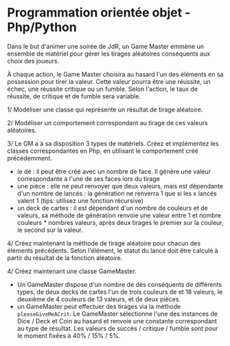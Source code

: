 # Programmation orientée objet - Php/Python

Dans le but d'animer une soirée de JdR, un Game Master emmène un ensemble de matériel pour gérer les tirages aléatoires conséquents aux choix des joueurs.

À chaque action, le Game Master choisira au hasard l'un des éléments en sa possession pour tirer la valeur.
Cette valeur pourra être une réussite, un échec, une réussite critique ou un fumble. Selon l'action, le taux de réussite, de critique et de fumble sera variable.

1/ Modéliser une classe qui représente un résultat de tirage aléatoire.

2/ Modéliser un comportement correspondant au tirage de ces valeurs aléatoires.

3/ Le GM a à sa disposition 3 types de matériels. Créez et implémentez les classes correspondantes en Php, en utilisant le comportement créé précédemment.
 - le dé : il peut être créé avec un nombre de face. Il génère une valeur correspondante à l'une de ses faces lors du tirage
 - une pièce : elle ne peut renvoyer que deux valeurs, mais est dépendante d'un nombre de lancés : la génération ne renverra 1 que si les x lancés valent 1 (tips: utilisez une fonction récursive)
 - un deck de cartes : il est dépendant d'un nombre de couleurs et de valeurs, sa méthode de génération renvoie une valeur entre 1 et nombre couleurs * nombres valeurs, après deux tirages le premier sur la couleur, le second sur la valeur.

4/ Créez maintenant la méthode de tirage aléatoire pour chacun des éléments précédents. Selon l'élément, le statut du lancé doit être calculé à partir du résultat de la fonction aléatoire.

4/ Créez maintenant une classe GameMaster.
 - Un GameMaster dispose d'un nombre de dés conséquents de différents types, de deux decks de cartes l'un de trois couleurs de et 18 valeurs, le deuxième de 4 couleurs de 13 valeurs, et de deux pièces.
 - un GameMaster peut effectuer des tirages via la méthode `pleaseGiveMeACrit`. Le GameMaster sélectionne l'une des instances de Dice / Deck et Coin au hasard et renvoie une constante correspondant au type de résultat. Les valeurs de succès / critique / fumble sont pour le moment fixées à 40% / 15% / 5%.

